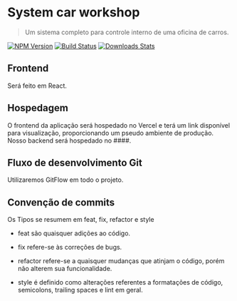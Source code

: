 # System car workshop
> Um sistema completo para controle interno de uma oficina de carros.

[![NPM Version][npm-image]][npm-url]
[![Build Status][travis-image]][travis-url]
[![Downloads Stats][npm-downloads]][npm-url]

## Frontend

Será feito em React.

## Hospedagem

O frontend da aplicação será hospedado no Vercel e terá um link disponível para visualização, proporcionando um pseudo ambiente de produção. Nosso backend será hospedado no ####.

## Fluxo de desenvolvimento Git

Utilizaremos GitFlow em todo o projeto.

## Convenção de commits

Os Tipos se resumem em feat, fix, refactor e style

* feat são quaisquer adições ao código.

* fix refere-se às correções de bugs.

* refactor refere-se a quaisquer mudanças que atinjam o código, porém não alterem sua funcionalidade.

* style é definido como alterações referentes a formatações de código, semicolons, trailing spaces e lint em geral.

[npm-image]: https://img.shields.io/npm/v/datadog-metrics.svg?style=flat-square
[npm-url]: https://npmjs.org/package/datadog-metrics
[npm-downloads]: https://img.shields.io/npm/dm/datadog-metrics.svg?style=flat-square
[travis-image]: https://img.shields.io/travis/dbader/node-datadog-metrics/master.svg?style=flat-square
[travis-url]: https://travis-ci.org/dbader/node-datadog-metrics
[wiki]: https://github.com/seunome/seuprojeto/wiki

